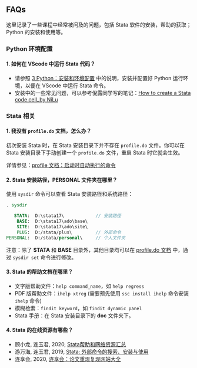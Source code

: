## FAQs 

这里记录了一些课程中经常被问及的问题，包括 Stata 软件的安装，帮助的获取；Python 的安装和使用等。 

### Python 环境配置

#### 1. 如何在 VScode 中运行 Stata 代码？

- 请参照 [3  Python：安装和环境配置](https://lianxhcn.github.io/research_with_AI/body/01_install_Python_Anaconda.html) 中的说明，安装并配置好 Python 运行环境，以便在 VScode 中运行 Stata 命令。
- 安装中的一些常见问题，可以参考倪露同学写的笔记：[How to create a Stata code cell_by NiLu](How-to-create-a-Stata-code-cell_by-NiLu.md)

### Stata 相关

#### 1. 我没有 `profile.do` 文档，怎么办？

初次安装 Stata 时，在 Stata 安装目录下并不存在 `profile.do` 文件。你可以在 Stata 安装目录下手动创建一个 `profile.do` 文件，重启 Stata 时它就会生效。

详情参见：[profile 文档：启动时自动执行的命令](https://book.lianxh.cn/stata101/body/B2b-profile%E6%96%87%E6%A1%A3.html)

#### 2. Stata 安装路径，PERSONAL 文件夹在哪里？

使用 `sysdir` 命令可以查看 Stata 安装路径和系统路径：

```stata
. sysdir

   STATA:  D:\stata17\            // 安装路径
    BASE:  D:\stata17\ado\base\
    SITE:  D:\stata17\ado\site\
    PLUS:  D:/stata/plus\         // 外部命令   
PERSONAL:  D:/stata/personal\     // 个人文件夹
```

注意：除了 **STATA** 和 **BASE** 目录外，其他目录均可以在 [profile.do 文档](https://book.lianxh.cn/stata101/body/B2b-profile%E6%96%87%E6%A1%A3.html) 中，通过 `sysdir set` 命令进行修改。

#### 3. Stata 的帮助文档在哪里？

- 文字版帮助文件：`help command_name`，如 `help regress`
- PDF 版帮助文件：`ihelp xtreg` (需要预先使用 `ssc install ihelp` 命令安装 `ihelp` 命令)
- 模糊检索：`findit keyword`，如 `findit dynamic panel`
- Stata 手册：在 Stata 安装目录下的 **doc** 文件夹下。

#### 4. Stata 的在线资源有哪些？

- 顾小龙, 连玉君, 2020, [Stata帮助和网络资源汇总](https://www.lianxh.cn/details/187.html)
- 游万海, 连玉君, 2019, [Stata: 外部命令的搜索、安装与使用](https://www.lianxh.cn/details/1.html)
- 连享会, 2020, [连享会：论文重现复现网站大全](https://www.lianxh.cn/details/232.html)  